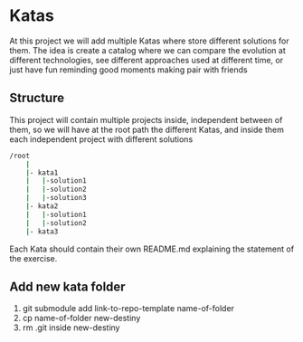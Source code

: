 # Katas

At this project we will add multiple Katas where store different solutions for them. The idea is create a catalog where we can compare the evolution at different technologies, see different approaches used at different time, or just have fun reminding good moments making pair with friends

## Structure

This project will contain multiple projects inside, independent between of them, so we will have at the root path the different Katas, and inside them each independent project with different solutions

``` bash
/root
    |
    |- kata1
    |   |-solution1
    |   |-solution2
    |   |-solution3
    |- kata2
    |   |-solution1
    |   |-solution2
    |- kata3
```

Each Kata should contain their own README.md explaining the statement of the exercise.

## Add new kata folder

 1. git submodule add link-to-repo-template name-of-folder
 2. cp name-of-folder new-destiny
 3. rm .git inside new-destiny
